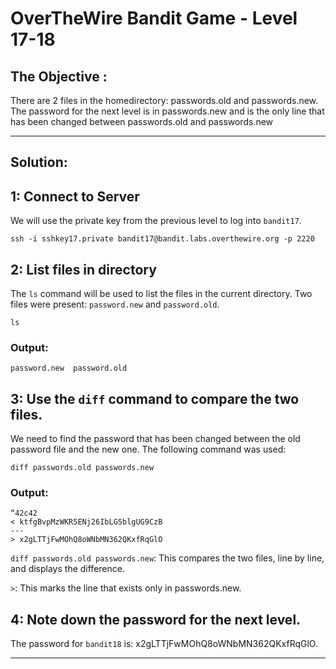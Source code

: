 # OverTheWire Bandit Game - Level 17-18

## The Objective : 
There are 2 files in the homedirectory: passwords.old and passwords.new. The password for the next level is in passwords.new and is the only line that has been changed between passwords.old and passwords.new

---

## Solution:

## 1: Connect to Server
We will use the private key from the previous level to log into `bandit17`.

```
ssh -i sshkey17.private bandit17@bandit.labs.overthewire.org -p 2220
```


## 2: List files in directory
The `ls` command will be used to list the files in the current directory. Two files were present: `password.new` and `password.old`.

```
ls
```

### Output:
```
password.new  password.old
```

## 3: Use the `diff` command to compare the two files.
We need to find the password that has been changed between the old password file and the new one. The following command was used:
```
diff passwords.old passwords.new
```

### Output:
```
“42c42 
< ktfgBvpMzWKR5ENj26IbLGSblgUG9CzB 
--- 
> x2gLTTjFwMOhQ8oWNbMN362QKxfRqGlO
```

`diff passwords.old passwords.new`: This compares the two files, line by line, and displays the difference. 

 

`>`: This marks the line that exists only in passwords.new. 

## 4: Note down the password for the next level.
The password for `bandit18` is: x2gLTTjFwMOhQ8oWNbMN362QKxfRqGlO. 

---
